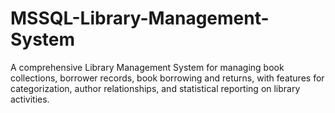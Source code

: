 # MSSQL-Library-Management-System
A comprehensive Library Management System for managing book collections, borrower records, book borrowing and returns, with features for categorization, author relationships, and statistical reporting on library activities.
